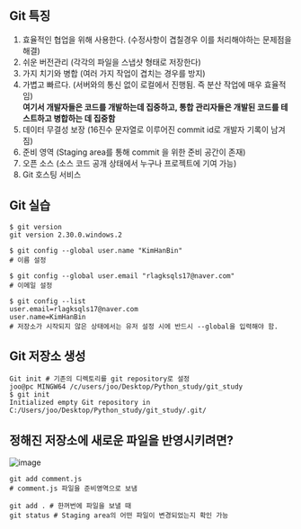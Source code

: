 ## Git 특징
1. 효율적인 협업을 위해 사용한다.  (수정사항이 겹칠경우 이를 처리해야하는 문제점을 해결)
2. 쉬운 버전관리 (각각의 파일을 스냅샷 형태로 저장한다)  
3. 가지 치기와 병합 (여러 가지 작업이 겹치는 경우를 방지)  
4. 가볍고 빠르다. (서버와의 통신 없이 로컬에서 진행됨. 즉 분산 작업에 매우 효율적임)  
**여기서 개발자들은 코드를 개발하는데 집중하고, 통합 관리자들은 개발된 코드를 테스트하고 병합하는 데 집중함**   
5. 데이터 무결성 보장 (16진수 문자열로 이루어진 commit id로 개발자 기록이 남겨짐)  
6. 준비 영역 (Staging area를 통해 commit 을 위한 준비 공간이 존재)  
7. 오픈 소스 (소스 코드 공개 상태에서 누구나 프로젝트에 기여 가능)  
8. Git 호스팅 서비스  

## Git 실습  

```  
$ git version
git version 2.30.0.windows.2

$ git config --global user.name "KimHanBin" 
# 이름 설정  

$ git config --global user.email "rlagksqls17@naver.com"
# 이메일 설정  

$ git config --list
user.email=rlagksqls17@naver.com
user.name=KimHanBin  
# 저장소가 시작되지 않은 상태에서는 유저 설정 시에 반드시 --global을 입력해야 함.   
```  

## Git 저장소 생성  
```  
Git init # 기존의 디렉토리를 git repository로 설정  
joo@pc MINGW64 /c/users/joo/Desktop/Python_study/git_study
$ git init
Initialized empty Git repository in C:/Users/joo/Desktop/Python_study/git_study/.git/
```  

## 정해진 저장소에 새로운 파일을 반영시키려면?  
![image](https://user-images.githubusercontent.com/74280650/122907730-66e48080-d38e-11eb-8d4a-56dcf932eb44.png)  
```  
git add comment.js  
# comment.js 파일을 준비영역으로 보냄  

git add . # 한꺼번에 파일을 보낼 때  
git status # Staging area의 어떤 파일이 변경되었는지 확인 가능  
```  



